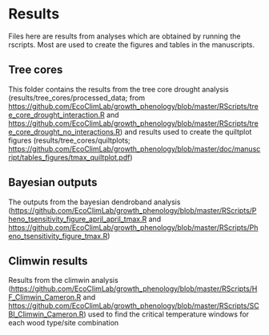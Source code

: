 # Results

Files here are results from analyses which are obtained by running the rscripts. Most are used to create the figures and tables in the manuscripts. 

## Tree cores
This folder contains the results from the tree core drought analysis (results/tree_cores/processed_data; from https://github.com/EcoClimLab/growth_phenology/blob/master/RScripts/tree_core_drought_interaction.R and https://github.com/EcoClimLab/growth_phenology/blob/master/RScripts/tree_core_drought_no_interactions.R) and results used to create the quiltplot figures (results/tree_cores/quiltplots; https://github.com/EcoClimLab/growth_phenology/blob/master/doc/manuscript/tables_figures/tmax_quiltplot.pdf) 

## Bayesian outputs
The outputs from the bayesian dendroband analysis (https://github.com/EcoClimLab/growth_phenology/blob/master/RScripts/Pheno_tsensitivity_figure_april_april_tmax.R and https://github.com/EcoClimLab/growth_phenology/blob/master/RScripts/Pheno_tsensitivity_figure_tmax.R)

## Climwin results 
Results from the climwin analysis (https://github.com/EcoClimLab/growth_phenology/blob/master/RScripts/HF_Climwin_Cameron.R and https://github.com/EcoClimLab/growth_phenology/blob/master/RScripts/SCBI_Climwin_Cameron.R) used to find the critical temperature windows for each wood type/site combination   
